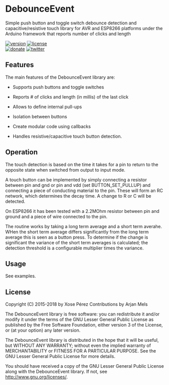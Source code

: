 # DebounceEvent

Simple push button and toggle switch debounce detection and capacitive/resistive touch library for AVR and ESP8266 platforms under the Arduino framework that reports number of clicks and length

[![version](https://img.shields.io/badge/version-2.0.4-brightgreen.svg)](CHANGELOG.md)
[![license](https://img.shields.io/badge/license-LGPL--3.0-orange.svg)](LICENSE)
<br />
[![donate](https://img.shields.io/badge/donate-PayPal-blue.svg)](https://www.paypal.com/cgi-bin/webscr?cmd=_donations&business=xose%2eperez%40gmail%2ecom&lc=US&no_note=0&currency_code=EUR&bn=PP%2dDonationsBF%3abtn_donate_LG%2egif%3aNonHostedGuest)
[![twitter](https://img.shields.io/twitter/follow/xoseperez.svg?style=social)](https://twitter.com/intent/follow?screen_name=xoseperez)

## Features

The main features of the DebounceEvent library are:

* Supports push buttons and toggle switches
* Reports # of clicks and length (in millis) of the last click
* Allows to define internal pull-ups
* Isolation between buttons
* Create modular code using callbacks

* Handles resistive/capacitive touch button detection.

## Operation

The touch detection is based on the time it takes for a pin to return to the opposite state when switched from output to input mode.

A touch button can be implemented by simply connecting a resistor between pin and gnd or pin and vdd (set BUTTON_SET_PULLUP) and connecting a piece of conducting material to the pin. These will form an RC network, which determines the decay time. A change to R or C will be detected.

On ESP8266 it has been tested with a 2.2MOhm resistor between pin and ground and a piece of wire connected to the pin.

The routine works by taking a long term average and a short term averahe. WHen the short term average differs significantly from the long term average this is seen as a button press. To determine if the change is significant the variance of the short term averages is calculated; the detection threshold is a configurable multiplier times the variance.

## Usage

See examples.

## License

Copyright (C) 2015-2018 by Xose Pérez <xose dot perez at gmail dot com>
Contributions by Arjan Mels

The DebounceEvent library is free software: you can redistribute it and/or modify
it under the terms of the GNU Lesser General Public License as published by
the Free Software Foundation, either version 3 of the License, or
(at your option) any later version.

The DebounceEvent library is distributed in the hope that it will be useful,
but WITHOUT ANY WARRANTY; without even the implied warranty of
MERCHANTABILITY or FITNESS FOR A PARTICULAR PURPOSE.  See the
GNU Lesser General Public License for more details.

You should have received a copy of the GNU Lesser General Public License
along with the DebounceEvent library.  If not, see <http://www.gnu.org/licenses/>.
